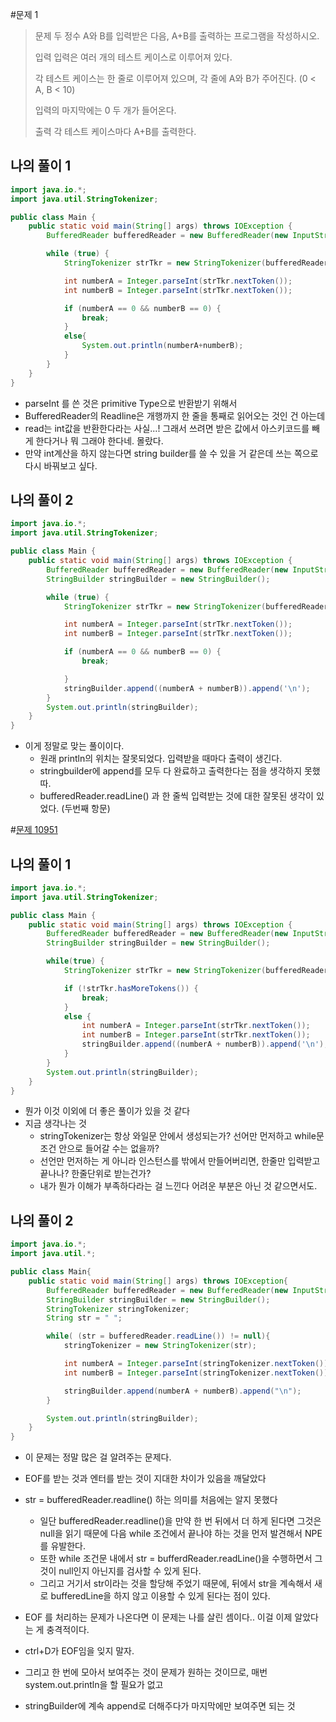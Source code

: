 #문제 1
>문제
> 두 정수 A와 B를 입력받은 다음, A+B를 출력하는 프로그램을 작성하시오.
>
>입력
>입력은 여러 개의 테스트 케이스로 이루어져 있다.
>
>각 테스트 케이스는 한 줄로 이루어져 있으며, 각 줄에 A와 B가 주어진다. (0 < A, B < 10)
>
>입력의 마지막에는 0 두 개가 들어온다.
>
>출력
>각 테스트 케이스마다 A+B를 출력한다.

## 나의 풀이 1
~~~java
import java.io.*;
import java.util.StringTokenizer;

public class Main {
    public static void main(String[] args) throws IOException {
        BufferedReader bufferedReader = new BufferedReader(new InputStreamReader(System.in));

        while (true) {
            StringTokenizer strTkr = new StringTokenizer(bufferedReader.read());

            int numberA = Integer.parseInt(strTkr.nextToken());
            int numberB = Integer.parseInt(strTkr.nextToken());

            if (numberA == 0 && numberB == 0) {
                break;
            }
            else{
                System.out.println(numberA+numberB);
            }
        }
    }
}
~~~
* parseInt 를 쓴 것은 primitive Type으로 반환받기 위해서
* BufferedReader의 Readline은 개행까지 한 줄을 통째로 읽어오는 것인 건 아는데
* read는 int값을 반환한다라는 사실...! 그래서 쓰려면 받은 값에서 아스키코드를 빼게 한다거나 뭐 그래야 한다네. 몰랐다.
* 만약 int계산을 하지 않는다면 string builder를 쓸 수 있을 거 같은데 쓰는 쪽으로 다시 바꿔보고 싶다.


## 나의 풀이 2
~~~java
import java.io.*;
import java.util.StringTokenizer;

public class Main {
    public static void main(String[] args) throws IOException {
        BufferedReader bufferedReader = new BufferedReader(new InputStreamReader(System.in));
        StringBuilder stringBuilder = new StringBuilder();

        while (true) {
            StringTokenizer strTkr = new StringTokenizer(bufferedReader.readLine());

            int numberA = Integer.parseInt(strTkr.nextToken());
            int numberB = Integer.parseInt(strTkr.nextToken());

            if (numberA == 0 && numberB == 0) {
                break;

            }
            stringBuilder.append((numberA + numberB)).append('\n');
        }
        System.out.println(stringBuilder);
    }
}
~~~
* 이게 정말로 맞는 풀이이다.
    * 원래 println의 위치는 잘못되었다. 입력받을 때마다 출력이 생긴다.
    * stringbuilder에 append를 모두 다 완료하고 출력한다는 점을 생각하지 못했따.
    * bufferedReader.readLine() 과 한 줄씩 입력받는 것에 대한 잘못된 생각이 있었다. (두번째 항문)
    

#[문제 10951](https://www.acmicpc.net/problem/10951)
## 나의 풀이 1
~~~java
import java.io.*;
import java.util.StringTokenizer;

public class Main {
    public static void main(String[] args) throws IOException {
        BufferedReader bufferedReader = new BufferedReader(new InputStreamReader(System.in));
        StringBuilder stringBuilder = new StringBuilder();

        while(true) {
            StringTokenizer strTkr = new StringTokenizer(bufferedReader.readLine());

            if (!strTkr.hasMoreTokens()) {
                break;
            }
            else {
                int numberA = Integer.parseInt(strTkr.nextToken());
                int numberB = Integer.parseInt(strTkr.nextToken());
                stringBuilder.append((numberA + numberB)).append('\n');
            }
        }
        System.out.println(stringBuilder);
    }
}
~~~
* 뭔가 이것 이외에 더 좋은 풀이가 있을 것 같다
* 지금 생각나는 것
  * stringTokenizer는 항상 와일문 안에서 생성되는가? 선어만 먼저하고 while문 조건 안으로 들어갈 수는 없을까?
  * 선언만 먼저하는 게 아니라 인스턴스를 밖에서 만들어버리면, 한줄만 입력받고 끝나나? 한줄단위로 받는건가?
  * 내가 뭔가 이해가 부족하다라는 걸 느낀다 어려운 부분은 아닌 것 같으면서도.
  
## 나의 풀이 2
~~~java
import java.io.*;
import java.util.*;

public class Main{
    public static void main(String[] args) throws IOException{
        BufferedReader bufferedReader = new BufferedReader(new InputStreamReader(System.in));
        StringBuilder stringBuilder = new StringBuilder();
        StringTokenizer stringTokenizer;
        String str = " ";

        while( (str = bufferedReader.readLine()) != null){
            stringTokenizer = new StringTokenizer(str);

            int numberA = Integer.parseInt(stringTokenizer.nextToken());
            int numberB = Integer.parseInt(stringTokenizer.nextToken());

            stringBuilder.append(numberA + numberB).append("\n");
        }

        System.out.println(stringBuilder);
    }
}
~~~
* 이 문제는 정말 많은 걸 알려주는 문제다.
* EOF를 받는 것과 엔터를 받는 것이 지대한 차이가 있음을 깨달았다
* str = bufferedReader.readline() 하는 의미를 처음에는 알지 못했다
  * 일단 bufferedReader.readline()을 만약 한 번 뒤에서 더 하게 된다면 그것은 null을 읽기 때문에 다음 while 조건에서 끝나야 하는 것을 먼저 발견해서 NPE를 유발한다.
  * 또한 while 조건문 내에서 str = bufferdReader.readLine()을 수행하면서 그것이 null인지 아닌지를 검사할 수 있게 된다.
  * 그리고 거기서 str이라는 것을 할당해 주었기 때문에, 뒤에서 str을 계속해서 새로 bufferedLine을 하지 않고 이용할 수 있게 된다는 점이 있다.
  
* EOF 를 처리하는 문제가 나온다면 이 문제는 나를 살린 셈이다.. 이걸 이제 알았다는 게 충격적이다.
* ctrl+D가 EOF임을 잊지 말자.
* 그리고 한 번에 모아서 보여주는 것이 문제가 원하는 것이므로, 매번 system.out.println을 할 필요가 없고
* stringBuilder에 계속 append로 더해주다가 마지막에만 보여주면 되는 것
